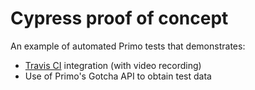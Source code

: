 # Cypress proof of concept
An example of automated Primo tests that demonstrates: 

  - [Travis CI](https://travis-ci.org/gpeterso/cypress-poc) integration (with video recording) 
  - Use of Primo's Gotcha API to obtain test data